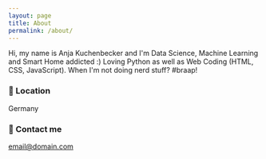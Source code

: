 ```yaml
---
layout: page
title: About
permalink: /about/
---
```


Hi, my name is Anja Kuchenbecker and I'm Data Science, Machine Learning and Smart Home addicted :) 
Loving Python as well as Web Coding (HTML, CSS, JavaScript). 
When I'm not doing nerd stuff? #braap!

### :house_with_garden: Location
Germany

### :email: Contact me

[email@domain.com](mailto:email@domain.com)
